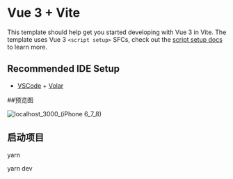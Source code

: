 # Vue 3 + Vite

This template should help get you started developing with Vue 3 in Vite. The template uses Vue 3 `<script setup>` SFCs, check out the [script setup docs](https://v3.vuejs.org/api/sfc-script-setup.html#sfc-script-setup) to learn more.

## Recommended IDE Setup

- [VSCode](https://code.visualstudio.com/) + [Volar](https://marketplace.visualstudio.com/items?itemName=johnsoncodehk.volar)

##预览图

![localhost_3000_(iPhone 6_7_8)](https://user-images.githubusercontent.com/88174209/155057584-ad1196bc-2bd8-476f-a7c7-7be328871ce1.png)


## 启动项目

yarn

yarn dev

